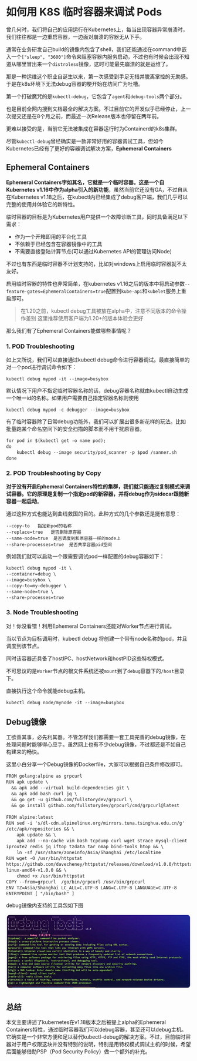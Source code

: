 # **如何用 K8S 临时容器来调试 Pods**

曾几何时，我们将自己的应用运行在Kubernetes上，每当出现容器异常崩溃时，我们往往都是一边重启容器，一边面对崩溃的容器无从下手。


通常在业务研发自己build的镜像内包含了shell，我们还能通过在command中嵌入一个`["sleep", "3600"]`命令来阻塞容器内服务启动，不过也有时候会出现不知道从哪里冒出来一个`distroless`镜像，这时可能最先崩溃的就是运维了。

那是一种运维这个职业自诞生以来，第一次感受到手足无措并脱离掌控的无助感。于是在k8s环境下无法debug容器的梗开始在坊间广为吐槽。


第一个打破魔咒的是`kubectl-debug`，它包含了`agent`和`debug-tools`两个部分。

也是目前全网内搜到文档最全的解决方案。不过目前它的开发似乎已经停止，上一次提交还是在8个月之前，而最近一次Release版本也停留在两年前。

更难以接受的是，当前它无法被集成在容器运行时为Containerd的k8s集群。

尽管`kubectl-debug`曾经确实是一款非常好用的容器调试工具，但如今Kubernetes已经有了更好的容器调试解决方案，**Ephemeral Containers**


## Ephemeral Containers

**Ephemeral Containers字如其名，它就是一个临时容器。这是一个自Kubernetes v1.16中作为alpha引入的新功能**，虽然当前它还没有GA，不过自从在Kubernetes v1.18之后，在kubectl内已经集成了debug客户端，我们几乎可以完整的使用并体验它的新特性。

临时容器的目标是为Kubernetes用户提供一个故障诊断工具，同时具备满足以下需求：

* 作为一个开箱即用的平台化工具
* 不依赖于已经包含在容器镜像中的工具
* 不需要直接登陆计算节点(可以通过Kubernetes API的管理访问Node)

不过也有东西是临时容器不计划支持的，比如对windows上启用临时容器就不太友好。


启用临时容器的特性也非常简单，在kubernetes v1.16之后的版本中将启动参数`--feature-gates=EphemeralContainers=true`配置到`kube-api`和`kubelet`服务上重启即可。

> 在1.20之前，kubectl debug工具被放在alpha中，注意不同版本的命令操作差别 这里推荐使用客户端为1.20+的版本体验会更好

那么我们有了Ephemeral Containers能做哪些事情呢？

### 1. POD Troubleshooting

如上文所说，我们可以直接通过kubectl debug命令进行容器调试。最直接简单的对一个pod进行调试命令如下：

```
kubectl debug mypod -it --image=busybox
```

默认情况下用户不指定临时容器名称的话，debug容器名称就由kubectl自动生成一个唯一id的名称。如果用户需要自己指定容器名称则使用

```
kubectl debug mypod -c debugger --image=busybox
```

有了临时容器除了日常debug功能外，我们可以扩展出很多新花样的玩法。比如批量跑某个命名空间下的安全扫描的脚本而不用干扰原容器。

```
for pod in $(kubectl get -o name pod); 
do
    kubectl debug --image security/pod_scanner -p $pod /sanner.sh
done
```

### 2. POD Troubleshooting by Copy

**对于没有开启Ephemeral Containers特性的集群，我们就只能通过复制模式来调试容器。它的原理是复制一个指定pod的新容器，并将debug作为sidecar跟随新容器一起启动**。

通过这种方式也能达到曲线救国的目的。此种方式的几个参数还是挺有意思：

```
--copy-to   指定新pod的名称
--replace=true   是否删除原容器
--same-node=true  是否调度到和原容器一样的node上
--share-processes=true  是否共享容器pid空间
```

例如我们就可以启动一个跟需要调试pod一样配置的debug容器如下：

```
kubectl debug mypod -it \
--container=debug \
--image=busybox \
--copy-to=my-debugger \
--same-node=true \
--share-processes=true 
```

### 3. Node Troubleshooting

对！你没看错！利用Ephemeral Containers还能对Worker节点进行调试。


当以节点为目标调用时，kubectl debug 将创建一个带有node名称的pod，并且调度到该节点。

同时该容器还具备了hostIPC、hostNetwork和hostPID这些特权模式。

不可思议的是`Worker`节点的根文件系统还被`mount`到了`debug`容器下的`/host`目录下。

直接执行这个命令就能debug主机。

```
kubectl debug node/mynode -it --image=busybox
```

## Debug镜像

工欲善其事，必先利其器。不管怎样我们都需要一套工具完善的debug镜像，在处理问题时能够得心应手。虽然网上也有不少debug镜像，不过都还是不如自己构建来的畅快。

这里小白分享一个Debug镜像的Dockerfile，大家可以根据自己条件修改即可。

```
FROM golang:alpine as grpcurl
RUN apk update \
  && apk add --virtual build-dependencies git \
  && apk add bash curl jq \
  && go get -u github.com/fullstorydev/grpcurl \
  && go install github.com/fullstorydev/grpcurl/cmd/grpcurl@latest

FROM alpine:latest
RUN sed -i 's/dl-cdn.alpinelinux.org/mirrors.tuna.tsinghua.edu.cn/g' /etc/apk/repositories && \
    apk update && \
    apk add --no-cache vim bash tcpdump curl wget strace mysql-client iproute2 redis jq iftop tzdata tar nmap bind-tools htop && \
    ln -sf /usr/share/zoneinfo/Asia/Shanghai /etc/localtime
RUN wget -O /usr/bin/httpstat https://github.com/davecheney/httpstat/releases/download/v1.0.0/httpstat-linux-amd64-v1.0.0 && \
    chmod +x /usr/bin/httpstat
COPY --from=grpcurl  /go/bin/grpcurl /usr/bin/grpcurl
ENV TZ=Asia/Shanghai LC_ALL=C.UTF-8 LANG=C.UTF-8 LANGUAGE=C.UTF-8
ENTRYPOINT [ "/bin/bash" ]
```

debug镜像内支持的工具包如下图

![Alt Image Text](images/adv/adv122_1.png "Body image")

## 总结

本文主要讲述了kubernetes在v1.18版本之后被提上alpha的Ephemeral Containers特性，通过临时容器我们可以debug容器，甚至还可以debug主机。它确实是一个非常方便和足以替代kubectl-debug的解决方案。不过，目前临时容器对于用户权限这块并没有特别的说明，特别是用特权模式调试主机的时候，希望后面能够借助PSP（Pod Security Policy）做一个额外的补充。